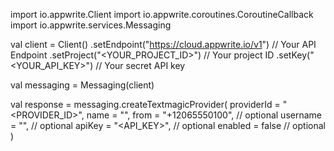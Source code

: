 import io.appwrite.Client
import io.appwrite.coroutines.CoroutineCallback
import io.appwrite.services.Messaging

val client = Client()
    .setEndpoint("https://cloud.appwrite.io/v1") // Your API Endpoint
    .setProject("<YOUR_PROJECT_ID>") // Your project ID
    .setKey("<YOUR_API_KEY>") // Your secret API key

val messaging = Messaging(client)

val response = messaging.createTextmagicProvider(
    providerId = "<PROVIDER_ID>",
    name = "<NAME>",
    from = "+12065550100", // optional
    username = "<USERNAME>", // optional
    apiKey = "<API_KEY>", // optional
    enabled = false // optional
)
